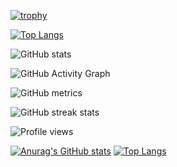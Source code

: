 

[![trophy](https://github-profile-trophy.vercel.app/?username=OmniaRafat232111121)](https://github.com/ryo-ma/github-profile-trophy)

[![Top Langs](https://github-readme-stats.vercel.app/api/top-langs/?username=OmniaRafat232111121)](https://github.com/anuraghazra/github-readme-stats)

![GitHub stats](https://github-readme-stats.vercel.app/api?username=OmniaRafat232111121&show_icons=true&count_private=true)  

![GitHub Activity Graph](https://activity-graph.herokuapp.com/graph?username=OmniaRafat232111121)  

![GitHub metrics](https://metrics.lecoq.io/OmniaRafat232111121)  

![GitHub streak stats](https://github-readme-streak-stats.herokuapp.com/?user=OmniaRafat232111121)  

![Profile views](https://gpvc.arturio.dev/OmniaRafat232111121) 


[![Anurag's GitHub stats](https://github-readme-stats.vercel.app/api?username=OmniaRafat232111121)](https://github.com/anuraghazra/github-readme-stats)
[![Top Langs](https://github-readme-stats.vercel.app/api/top-langs/?username=OmniaRafat232111121&layout=compact)](https://github.com/anuraghazra/github-readme-stats)


